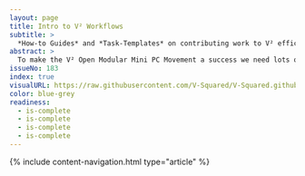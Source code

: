 ```yaml
---
layout: page
title: Intro to V² Workflows
subtitle: >
  *How-to Guides* and *Task-Templates* on contributing work to V² efficiently in high quality.
abstract: >
  To make the V² Open Modular Mini PC Movement a success we need lots of high quality content. Common problems on creating a large body of work with many contributors are inconsistencies of all kinds. They frustrate the reader and eventually drive him away. V² Workflows is about solving this problem by means of V² Flow. A contributor early on enters Flow and from thereon Flow guides the contributor on what to do and on how to do it right in the first place. Saving the *Curators* of V² lots of rework.
issueNo: 183
index: true
visualURL: https://raw.githubusercontent.com/V-Squared/V-Squared.github.io/master/images/titles/contributing/workflows
color: blue-grey
readiness:
  - is-complete
  - is-complete
  - is-complete
  - is-complete
---
```


{% include content-navigation.html type="article" %}

<br>
<br>
<br>
<br>
<br>
<br>
<br>
<br>
<br>
<br>
<br>
<br>
<br>
<br>
<br>
<br>

